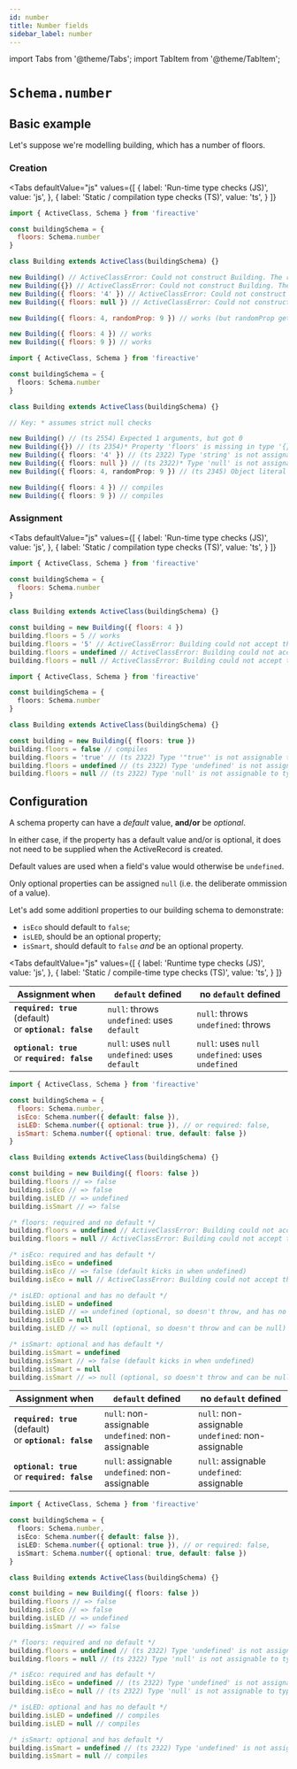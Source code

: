 ```yaml
---
id: number
title: Number fields
sidebar_label: number
---
```


import Tabs from '@theme/Tabs';
import TabItem from '@theme/TabItem';

# `Schema.number`

## Basic example
Let's suppose we're modelling building, which has a number of floors.

### Creation
<Tabs
  defaultValue="js"
  values={[
    { label: 'Run-time type checks (JS)', value: 'js', },
    { label: 'Static / compilation type checks (TS)', value: 'ts', }
  ]}
>
<TabItem value='js'>

```js
import { ActiveClass, Schema } from 'fireactive'

const buildingSchema = {
  floors: Schema.number
}

class Building extends ActiveClass(buildingSchema) {}

new Building() // ActiveClassError: Could not construct Building. The required property 'floors' is missing
new Building({}) // ActiveClassError: Could not construct Building. The required property 'floors' is missing
new Building({ floors: '4' }) // ActiveClassError: Could not construct Building. The property 'floors' is of the wrong type
new Building({ floors: null }) // ActiveClassError: Could not construct Building. The property 'floors' is of the wrong type

new Building({ floors: 4, randomProp: 9 }) // works (but randomProp gets ignored as it is not on the schema)

new Building({ floors: 4 }) // works
new Building({ floors: 9 }) // works
```

</TabItem>
<TabItem value='ts'>

```ts
import { ActiveClass, Schema } from 'fireactive'

const buildingSchema = {
  floors: Schema.number
}

class Building extends ActiveClass(buildingSchema) {}

// Key: * assumes strict null checks

new Building() // (ts 2554) Expected 1 arguments, but got 0
new Building({}) // (ts 2354)* Property 'floors' is missing in type '{}' but required in...
new Building({ floors: '4' }) // (ts 2322) Type 'string' is not assignable to type 'number'
new Building({ floors: null }) // (ts 2322)* Type 'null' is not assignable to type 'number'
new Building({ floors: 4, randomProp: 9 }) // (ts 2345) Object literal may only specify known properties, and 'randomProp' does not exist in type...

new Building({ floors: 4 }) // compiles
new Building({ floors: 9 }) // compiles
```

</TabItem>
</Tabs>

### Assignment
<Tabs
  defaultValue="js"
  values={[
    { label: 'Run-time type checks (JS)', value: 'js', },
    { label: 'Static / compilation type checks (TS)', value: 'ts', }
  ]}
>
<TabItem value='js'>

```js
import { ActiveClass, Schema } from 'fireactive'

const buildingSchema = {
  floors: Schema.number
}

class Building extends ActiveClass(buildingSchema) {}

const building = new Building({ floors: 4 })
building.floors = 5 // works
building.floors = '5' // ActiveClassError: Building could not accept the value "true" (string) at path 'floors'. The property 'floors' is of the wrong type
building.floors = undefined // ActiveClassError: Building could not accept the value undefined (undefined) at path 'floors'. The required property 'floors' is missing
building.floors = null // ActiveClassError: Building could not accept the value null (object) at path 'floors'. The property 'floors' is of the wrong type
```

</TabItem>
<TabItem value='ts'>

```ts
import { ActiveClass, Schema } from 'fireactive'

const buildingSchema = {
  floors: Schema.number
}

class Building extends ActiveClass(buildingSchema) {}

const building = new Building({ floors: true })
building.floors = false // compiles
building.floors = 'true' // (ts 2322) Type '"true"' is not assignable to type 'number'
building.floors = undefined // (ts 2322) Type 'undefined' is not assignable to type 'number'
building.floors = null // (ts 2322) Type 'null' is not assignable to type 'number'
```

</TabItem>
</Tabs>

## Configuration
A schema property can have a *default* value, **and/or** be *optional*.

In either case, if the property has a default value and/or is optional, it does not need to be supplied when the ActiveRecord is created.

Default values are used when a field's value would otherwise be `undefined`.

Only optional properties can be assigned `null` (i.e. the deliberate ommission of a value).

Let's add some additionl properties to our building schema to demonstrate:
* `isEco` should default to `false`;
* `isLED`, should be an optional property;
* `isSmart`, should default to `false` *and* be an optional property.

<Tabs
  defaultValue="js"
  values={[
    { label: 'Runtime type checks (JS)', value: 'js', },
    { label: 'Static / compile-time type checks (TS)', value: 'ts', }
  ]}
>
<TabItem value='js'>

| Assignment when | `default` defined | no `default` defined |
|---|---|---|
| **`required: true`** (default) <br/> or **`optional: false`** | `null`: throws <br/> `undefined`: uses `default` | `null`: throws <br/> `undefined`: throws |
| **`optional: true`** <br/> or **`required: false`** | `null`: uses `null` <br/> `undefined`: uses `default` | `null`: uses `null` <br /> `undefined`: uses `undefined` |

```js
import { ActiveClass, Schema } from 'fireactive'

const buildingSchema = {
  floors: Schema.number,
  isEco: Schema.number({ default: false }),
  isLED: Schema.number({ optional: true }), // or required: false,
  isSmart: Schema.number({ optional: true, default: false })
}

class Building extends ActiveClass(buildingSchema) {}

const building = new Building({ floors: false })
building.floors // => false
building.isEco // => false
building.isLED // => undefined
building.isSmart // => false

/* floors: required and no default */
building.floors = undefined // ActiveClassError: Building could not accept the value undefined (undefined) at path 'floors'. The required property 'floors' is missing
building.floors = null // ActiveClassError: Building could not accept the value null (object) at path 'floors'. The property 'floors' is of the wrong type

/* isEco: required and has default */
building.isEco = undefined
building.isEco // => false (default kicks in when undefined)
building.isEco = null // ActiveClassError: Building could not accept the value null (object) at path 'isEco'. The property 'isEco' is of the wrong type

/* isLED: optional and has no default */
building.isLED = undefined
building.isLED // => undefined (optional, so doesn't throw, and has no default to kick in)
building.isLED = null
building.isLED // => null (optional, so doesn't throw and can be null)

/* isSmart: optional and has default */
building.isSmart = undefined
building.isSmart // => false (default kicks in when undefined)
building.isSmart = null
building.isSmart // => null (optional, so doesn't throw and can be null)
```

</TabItem>
<TabItem value='ts'>

| Assignment when | `default` defined | no `default` defined |
|---|---|---|
| **`required: true`** (default) <br/> or **`optional: false`** | `null`: non-assignable <br/> `undefined`: non-assignable | `null`: non-assignable <br/> `undefined`: non-assignable |
| **`optional: true`** <br/> or **`required: false`** | `null`: assignable <br/> `undefined`: non-assignable | `null`: assignable <br /> `undefined`: assignable |

```ts
import { ActiveClass, Schema } from 'fireactive'

const buildingSchema = {
  floors: Schema.number,
  isEco: Schema.number({ default: false }),
  isLED: Schema.number({ optional: true }), // or required: false,
  isSmart: Schema.number({ optional: true, default: false })
}

class Building extends ActiveClass(buildingSchema) {}

const building = new Building({ floors: false })
building.floors // => false
building.isEco // => false
building.isLED // => undefined
building.isSmart // => false

/* floors: required and no default */
building.floors = undefined // (ts 2322) Type 'undefined' is not assignable to type 'number'
building.floors = null // (ts 2322) Type 'null' is not assignable to type 'number'

/* isEco: required and has default */
building.isEco = undefined // (ts 2322) Type 'undefined' is not assignable to type 'number'
building.isEco = null // (ts 2322) Type 'null' is not assignable to type 'number'

/* isLED: optional and has no default */
building.isLED = undefined // compiles
building.isLED = null // compiles

/* isSmart: optional and has default */
building.isSmart = undefined // (ts 2322) Type 'undefined' is not assignable to type 'number | null'
building.isSmart = null // compiles
```

</TabItem>
</Tabs>